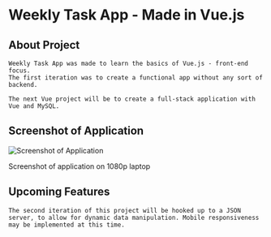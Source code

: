 # Weekly Task App - Made in Vue.js

## About Project
```
Weekly Task App was made to learn the basics of Vue.js - front-end focus.
The first iteration was to create a functional app without any sort of backend.

The next Vue project will be to create a full-stack application with Vue and MySQL. 
```

## Screenshot of Application

<img src="https://i.imgur.com/KymuqtA.png" alt="Screenshot of Application">

Screenshot of application on 1080p laptop

## Upcoming Features
```
The second iteration of this project will be hooked up to a JSON server, to allow for dynamic data manipulation. Mobile responsiveness may be implemented at this time.
```